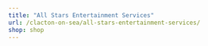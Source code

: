 ```yaml
---
title: "All Stars Entertainment Services"
url: /clacton-on-sea/all-stars-entertainment-services/
shop: shop
---
```

